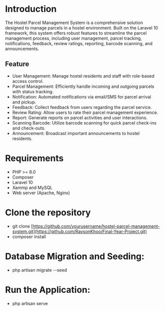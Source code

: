 # Introduction
The Hostel Parcel Management System is a comprehensive solution designed to manage parcels in a hostel environment. Built on the Laravel 10 framework, this system offers robust features to streamline the parcel management process, including user management, parcel tracking, notifications, feedback, review ratings, reporting, barcode scanning, and announcements.

## Feature
- User Management: Manage hostel residents and staff with role-based access control.
- Parcel Management: Efficiently handle incoming and outgoing parcels with status tracking.
- Notification: Automated notifications via email/SMS for parcel arrival and pickup.
- Feedback: Collect feedback from users regarding the parcel service.
- Review Rating: Allow users to rate their parcel management experience.
- Report: Generate reports on parcel activities and user interactions.
- Scanning Barcode: Utilize barcode scanning for quick parcel check-ins and check-outs.
- Announcement: Broadcast important announcements to hostel residents.

# Requirements
- PHP >= 8.0
- Composer
- Laravel 10
- Xammp and MySQL
- Web server (Apache, Nginx)

# Clone the repository
- git clone [https://github.com/yourusername/hostel-parcel-management-system.git](https://github.com/RaysonKhoo/Final-Year-Project.git)
- composer install

# Database Migration and Seeding:
- php artisan migrate --seed


# Run the Application:
- php artisan serve

